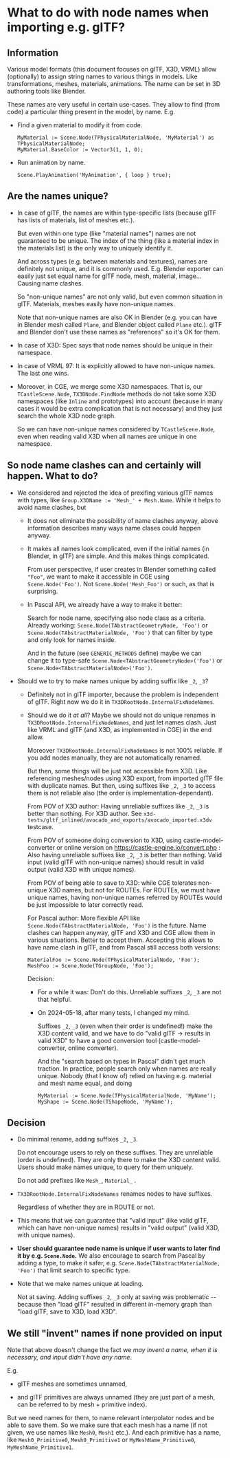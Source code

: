 # What to do with node names when importing e.g. glTF?

## Information

Various model formats (this document focuses on glTF, X3D, VRML) allow (optionally) to assign string names to various things in models. Like transformations, meshes, materials, animations. The name can be set in 3D authoring tools like Blender.

These names are very useful in certain use-cases. They allow to find (from code) a particular thing present in the model, by name. E.g.

- Find a given material to modify it from code.

    ```delphi
    MyMaterial := Scene.Node(TPhysicalMaterialNode, 'MyMaterial') as TPhysicalMaterialNode;
    MyMaterial.BaseColor := Vector3(1, 1, 0);
    ```

- Run animation by name.

    ```delphi
    Scene.PlayAnimation('MyAnimation', { loop } true);
    ```

## Are the names unique?

- In case of glTF, the names are within type-specific lists (because glTF has lists of materials, list of meshes etc.).

    But even within one type (like "material names") names are not guaranteed to be unique. The index of the thing (like a material index in the materials list) is the only way to uniquely identify it.

    And across types (e.g. between materials and textures), names are definitely not unique, and it is commonly used. E.g. Blender exporter can easily just set equal name for glTF node, mesh, material, image... Causing name clashes.

    So "non-unique names" are not only valid, but even common situation in glTF. Materials, meshes easily have non-unique names.

    Note that non-unique names are also OK in Blender (e.g. you can have in Blender mesh called `Plane`, and Blender object called `Plane` etc.). glTF and Blender don't use these names as "references" so it's OK for them.

- In case of X3D: Spec says that node names should be unique in their namespace.

- In case of VRML 97: It is explicitly allowed to have non-unique names. The last one wins.

- Moreover, in CGE, we merge some X3D namespaces. That is, our `TCastleScene.Node`, `TX3DNode.FindNode` methods do not take some X3D namespaces (like `Inline` and prototypes) into account (because in many cases it would be extra complication that is not necessary) and they just search the whole X3D node graph.

   So we can have non-unique names considered by `TCastleScene.Node`, even when reading valid X3D when all names are unique in one namespace.

## So node name clashes can and certainly will happen. What to do?

- We considered and rejected the idea of prexifing various glTF names with types, like `Group.X3DName := 'Mesh_' + Mesh.Name`. While it helps to avoid name clashes, but

    - It does not eliminate the possibility of name clashes anyway, above information describes many ways name clases could happen anyway.

    - It makes all names look complicated, even if the initial names (in Blender, in glTF) are simple. And this makes things complicated.

      From user perspective, if user creates in Blender something called `"Foo"`, we want to make it accessible in CGE using `Scene.Node('Foo')`. Not `Scene.Node('Mesh_Foo')` or such, as that is surprising.

    - In Pascal API, we already have a way to make it better:

      Search for node name, specifying also node class as a criteria. Already working: `Scene.Node(TAbstractGeometryNode, 'Foo')` or `Scene.Node(TAbstractMaterialNode, 'Foo')` that can filter by type and only look for names inside.

      And in the future (see `GENERIC_METHODS` define) maybe we can change it to type-safe `Scene.Node<TAbstractGeometryNode>('Foo')` or `Scene.Node<TAbstractMaterialNode>('Foo')`.

- Should we to try to make names unique by adding suffix like `_2`, `_3`?

    - Definitely not in glTF importer, because the problem is independent of glTF. Right now we do it in `TX3DRootNode.InternalFixNodeNames`.

    - Should we do it *at all*? Maybe we should not do unique renames in `TX3DRootNode.InternalFixNodeNames`, and just let names clash. Just like VRML and glTF (and X3D, as implemented in CGE) in the end allow.

      Moreover `TX3DRootNode.InternalFixNodeNames` is not 100% reliable. If you add nodes manually, they are not automatically renamed.

      But then, some things will be just not accessible from X3D. Like referencing meshes/nodes using X3D export, from imported glTF file with duplicate names. But then, using suffixes like `_2`, `_3` to access them is not reliable also (the order is implementation-dependant).

      From POV of X3D author: Having unreliable suffixes like `_2`, `_3` is better than nothing. For X3D author. See `x3d-tests/gltf_inlined/avocado_and_exports/avocado_imported.x3dv` testcase.

      From POV of someone doing conversion to X3D, using castle-model-converter or online version on https://castle-engine.io/convert.php : Also having unreliable suffixes like `_2`, `_3` is better than nothing. Valid input (valid glTF with non-unique names) should result in valid output (valid X3D with unique names).

      From POV of being able to save to X3D: while CGE tolerates non-unique X3D names, but not for ROUTEs. For ROUTEs, we must have unique names, having non-unique names referred by ROUTEs would be just impossible to later correctly read.

      For Pascal author: More flexible API like `Scene.Node(TAbstractMaterialNode, 'Foo')` is the future. Name clashes can happen anyway, glTF and X3D and CGE allow them in various situations. Better to accept them. Accepting this allows to have name clash in glTF, and from Pascal still access both versions:

      ```delphi
      MaterialFoo := Scene.Node(TPhysicalMaterialNode, 'Foo');
      MeshFoo := Scene.Node(TGroupNode, 'Foo');
      ```

      Decision:

      - For a while it was:
        Don't do this. Unreliable suffixes `_2`, `_3` are not that helpful.

      - On 2024-05-18, after many tests, I changed my mind.

        Suffixes `_2`, `_3` (even when their order is undefined!) make the X3D content valid,
        and we have to do "valid glTF -> results in valid X3D"
        to have a good conversion tool (castle-model-converter, online converter).

        And the "search based on types in Pascal" didn't get much traction.
        In practice, people search only when names are really unique.
        Nobody (that I know of) relied on having e.g. material and mesh name
        equal, and doing

        ```
        MyMaterial := Scene.Node(TPhysicalMaterialNode, 'MyName');
        MyShape := Scene.Node(TShapeNode, 'MyName');
        ```

## Decision

- Do minimal rename, adding suffixes `_2`, `_3`.

    Do not encourage users to rely on these suffixes. They are unreliable (order is undefined). They are only there to make the X3D content valid. Users should make names unique, to query for them uniquely.

    Do not add prefixes like `Mesh_`, `Material_` .

- `TX3DRootNode.InternalFixNodeNames` renames nodes to have suffixes.

    Regardless of whether they are in ROUTE or not.

- This means that we can guarantee that "valid input" (like valid glTF, which can have non-unique names) results in "valid output" (valid X3D, with unique names).

- **User should guarantee node name is unique if user wants to later find it by e.g. `Scene.Node`.** We also encourage to search from Pascal by adding a type, to make it safer, e.g. `Scene.Node(TAbstractMaterialNode, 'Foo')` that limit search to specific type.

- Note that we make names unique at loading.

    Not at saving. Adding suffixes `_2`, `_3` only at saving was problematic -- because then "load glTF" resulted in different in-memory graph than "load glTF, save to X3D, load X3D".

## We still "invent" names if none provided on input

Note that above doesn't change the fact we _may invent a name, when it is necessary, and input didn't have any name_.

E.g.

- glTF meshes are sometimes unnamed,

- and glTF primitives are always unnamed (they are just part of a mesh, can be referred to by mesh + primitive index).

But we need names for them, to name relevant interpolator nodes and be able to save them. So we make sure that each mesh has a name (if not given, we use names like `Mesh0`, `Mesh1` etc.). And each primitive has a name, like `Mesh0_Primitive0`, `Mesh0_Primitive1` or `MyMeshName_Primitive0`, `MyMeshName_Primitive1`.
